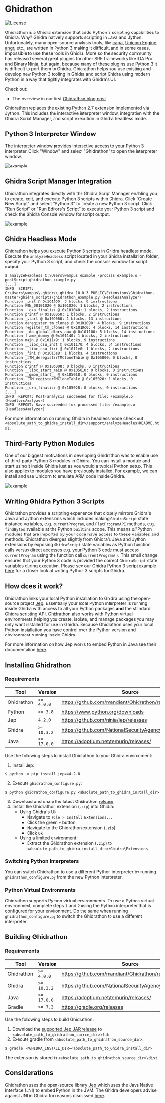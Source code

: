 # Ghidrathon

[![License](https://img.shields.io/badge/license-Apache--2.0-green.svg)](LICENSE.txt)

Ghidrathon is a Ghidra extension that adds Python 3 scripting capabilities to Ghidra. Why? Ghidra natively supports scripting in Java and Jython. Unfortunately, many open-source analysis tools, like [capa](https://github.com/mandiant/capa), [Unicorn Engine](https://github.com/unicorn-engine/unicorn), [angr](https://github.com/angr/angr), etc., are written in Python 3 making it difficult, and in some cases, impossible to use these tools in Ghidra. More so the security community has released several great plugins for other SRE frameworks like IDA Pro and Binary Ninja, but again, because many of these plugins use Python 3 it is difficult to port them to Ghidra. Ghidrathon helps you use existing and develop new Python 3 tooling in Ghidra and script Ghidra using modern Python in a way that tightly integrates with Ghidra's UI.

Check out:

- The overview in our first [Ghidrathon blog post](https://www.mandiant.com/resources/blog/ghidrathon-snaking-ghidra-python-3-scripting)

Ghidrathon replaces the existing Python 2.7 extension implemented via Jython. This includes the interactive interpreter window, integration with the Ghidra Script Manager, and script execution in Ghidra headless mode.

## Python 3 Interpreter Window

The interpreter window provides interactive access to your Python 3 interpreter. Click "Window" and select "Ghidrathon" to open the interpreter window.

![example](./data/ghidrathon_interp.png)

## Ghidra Script Manager Integration

Ghidrathon integrates directly with the Ghidra Script Manager enabling you to create, edit, and execute Python 3 scripts within Ghidra. Click "Create New Script" and select "Python 3" to create a new Python 3 script. Click "Run Script" or "Run Editors's Script" to execute your Python 3 script and check the Ghidra Console window for script output.

![example](./data/ghidrathon_script.png)

## Ghidra Headless Mode

Ghidrathon helps you execute Python 3 scripts in Ghidra headless mode. Execute the `analyzeHeadless` script located in your Ghidra installation folder, specify your Python 3 script, and check the console window for script output.

```
$ analyzeHeadless C:\Users\wampus example -process example.o -postScript ghidrathon_example.py
[...]
INFO  SCRIPT: C:\Users\wampus\.ghidra\.ghidra_10.0.3_PUBLIC\Extensions\Ghidrathon-master\ghidra_scripts\ghidrathon_example.py (HeadlessAnalyzer)
Function _init @ 0x101000: 3 blocks, 8 instructions
Function FUN_00101020 @ 0x101020: 1 blocks, 2 instructions
Function __cxa_finalize @ 0x101040: 1 blocks, 2 instructions
Function printf @ 0x101050: 1 blocks, 2 instructions
Function _start @ 0x101060: 1 blocks, 13 instructions
Function deregister_tm_clones @ 0x101090: 4 blocks, 9 instructions
Function register_tm_clones @ 0x1010c0: 4 blocks, 14 instructions
Function __do_global_dtors_aux @ 0x101100: 5 blocks, 14 instructions
Function frame_dummy @ 0x101140: 1 blocks, 2 instructions
Function main @ 0x101149: 1 blocks, 9 instructions
Function __libc_csu_init @ 0x101170: 4 blocks, 34 instructions
Function __libc_csu_fini @ 0x1011e0: 1 blocks, 2 instructions
Function _fini @ 0x1011e8: 1 blocks, 4 instructions
Function _ITM_deregisterTMCloneTable @ 0x105000: 0 blocks, 0 instructions
Function printf @ 0x105008: 0 blocks, 0 instructions
Function __libc_start_main @ 0x105010: 0 blocks, 0 instructions
Function __gmon_start__ @ 0x105018: 0 blocks, 0 instructions
Function _ITM_registerTMCloneTable @ 0x105020: 0 blocks, 0 instructions
Function __cxa_finalize @ 0x105028: 0 blocks, 0 instructions
[...]
INFO  REPORT: Post-analysis succeeded for file: /example.o (HeadlessAnalyzer)
INFO  REPORT: Save succeeded for processed file: /example.o (HeadlessAnalyzer)
```

For more information on running Ghidra in headless mode check out `<absolute_path_to_ghidra_install_dir>/support/analyzeHeadlessREADME.html`.

## Third-Party Python Modules

One of our biggest motivations in developing Ghidrathon was to enable use of third-party Python 3 modules in Ghidra. You can install a module and start using it inside Ghidra just as you would a typical Python setup. This also applies to modules you have previously installed. For example, we can install and use Unicorn to emulate ARM code inside Ghidra.

![example](./data/ghidrathon_unicorn.png)

## Writing Ghidra Python 3 Scripts

Ghidrathon provides a scripting experience that closely mirrors Ghidra's Java and Jython extensions which includes making `GhidraScript` state instance variables, e.g. `currentProgram`, and `FlatProgramAPI` methods, e.g. `findBytes` 
available at the Python `builtins` scope. This means _all_ Python modules that are imported by your code have access to these variables and methods. Ghidrathon diverges slightly from Ghidra's Java and Jython extensions by exposing `GhidraScript` 
state variables as Python function calls versus direct accesses e.g. your Python 3 code must access `currentProgram` using the function call `currentProgram()`. This small change ensures that your Python 3 code is provided the correct `GhidraScript` state variables during execution. Please see our Ghidra Python 3 script example [here](./ghidra_scripts/ghidrathon_example.py) for a closer look at writing Python 3 scripts for Ghidra.

## How does it work?

Ghidrathon links your local Python installation to Ghidra using the open-source project [Jep](https://github.com/ninia/jep). Essentially your local Python interpreter is running inside Ghidra with access to all your Python packages **and** the standard Ghidra scripting API. Ghidrathon also works with Python virtual environments helping you create, isolate, and manage packages you may only want installed for use in Ghidra. Because Ghidrathon uses your local Python installation you have control over the Python version and environment running inside Ghidra.

For more information on how Jep works to embed Python in Java see their documentation [here](https://github.com/ninia/jep/wiki/How-Jep-Works).

## Installing Ghidrathon

### Requirements
Tool | Version |Source |
|---|---|---|
| Ghidrathon | `>= 4.0.0` | https://github.com/mandiant/Ghidrathon/releases |
| Python | `>= 3.8` | https://www.python.org/downloads |
| Jep | `4.2.0` | https://github.com/ninia/jep/releases |
| Ghidra | `>= 10.3.2` | https://github.com/NationalSecurityAgency/ghidra/releases |
| Java | `>= 17.0.0` | https://adoptium.net/temurin/releases/ |

Use the following steps to install Ghidrathon to your Ghidra environment:

1. Install Jep:
```
$ python -m pip install jep==4.2.0
```
2. Execute `ghidrathon_configure.py`:
```
$ python ghidrathon_configure.py <absolute_path_to_ghidra_install_dir>
```
3. Download and unzip the latest Ghidrathon [release](https://github.com/mandiant/Ghidrathon/releases)
4. Install the Ghidrathon extension (`.zip`) into Ghidra:
   * Using Ghidra's UI:
        * Navigate to `File > Install Extensions...`
        * Click the green `+` button
        * Navigate to the Ghidrathon extension (`.zip`)
        * Click `Ok`
    * Using a limited environment:
        * Extract the Ghidrathon extension (`.zip`)  to `<absolute_path_to_ghidra_install_dir>\Ghidra\Extensions`

### Switching Python Interpreters

You can switch Ghidrathon to use a different Python interpreter by running `ghidrathon_configure.py` from the new Python interpreter.

### Python Virtual Environments

Ghidrathon supports Python virtual environments. To use a Python virtual environment, complete steps `1` and `2` using the Python interpreter that is configured for your environment. Do the same when running `ghidrathon_configure.py` to switch the Ghidrathon to use a different interpreter.

## Building Ghidrathon

### Requirements

Tool | Version |Source |
|---|---|---|
| Ghidrathon | `>= 4.0.0` | https://github.com/mandiant/Ghidrathon/releases |
| Ghidra | `>= 10.3.2` | https://github.com/NationalSecurityAgency/ghidra/releases |
| Java | `>= 17.0.0` | https://adoptium.net/temurin/releases/ |
| Gradle | `>= 7.3` | https://gradle.org/releases |

Use the following steps to build Ghidrathon:
1. Download the [supported Jep JAR release](https://github.com/ninia/jep/releases/download/v4.2.0/jep-4.2.0.jar) to `<absolute_path_to_ghidrathon_source_dir>\lib`
2. Execute gradle from `<absolute_path_to_ghidrathon_source_dir>`:
```
$ gradle -PGHIDRA_INSTALL_DIR=<absolute_path_to_Ghidra_install_dir>
```

The extension is stored in `<absolute_path_to_ghidrathon_source_dir>\dist`.

## Considerations

Ghidrathon uses the open-source library [Jep](https://github.com/ninia/jep) which uses the Java Native Interface (JNI) to embed Python in the JVM. The Ghidra developers advise against JNI in Ghidra for reasons discussed [here](https://github.com/NationalSecurityAgency/ghidra/issues/175).
